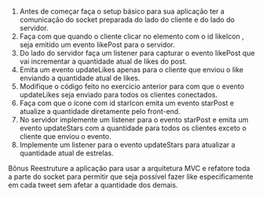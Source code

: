 1. Antes de começar faça o setup básico para sua aplicação ter a comunicação do socket preparada do lado do cliente e do lado do servidor.
2. Faça com que quando o cliente clicar no elemento com o id likeIcon , seja emitido um evento likePost para o servidor.
3. Do lado do servidor faça um listener para capturar o evento likePost que vai incrementar a quantidade atual de likes do post.
4. Emita um evento updateLikes apenas para o cliente que enviou o like enviando a quantidade atual de likes.
5. Modifique o código feito no exercício anterior para com que o evento updateLikes seja enviado para todos os clientes conectados.
6. Faça com que o ícone com id starIcon emita um evento starPost e atualize a quantidade diretamente pelo front-end.
7. No servidor implemente um listener para o evento starPost e emita um evento updateStars com a quantidade para todos os clientes exceto o cliente que enviou o evento.
8. Implemente um listener para o evento updateStars para atualizar a quantidade atual de estrelas.

Bônus
Reestruture a aplicação para usar a arquitetura MVC e refatore toda a parte do socket para permitir que seja possível fazer like especificamente em cada tweet sem afetar a quantidade dos demais.
